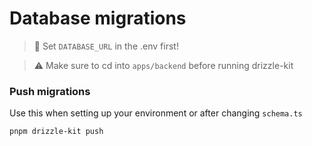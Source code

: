 # Database migrations

> 🛑️ Set `DATABASE_URL` in the .env first!

> ⚠️ Make sure to cd into `apps/backend` before running drizzle-kit

### Push migrations
Use this when setting up your environment or after changing `schema.ts`
```bash
pnpm drizzle-kit push
```